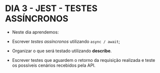 # DIA 3 - JEST - TESTES ASSÍNCRONOS

- Neste dia aprendemos:

- Escrever *testes assíncronos* utilizando `async / await`;
- Organizar o que será testado utilizando **describe**.
- Escrever testes que aguardem o retorno da requisição realizada e teste os possíveis cenários recebidos pela API.
